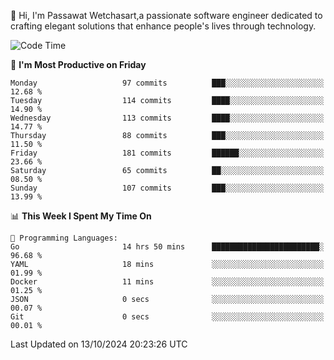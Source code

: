 
👋 Hi, I'm Passawat Wetchasart,a passionate software engineer dedicated to crafting elegant solutions that enhance people's lives through technology.


<!--START_SECTION:waka-->
![Code Time](http://img.shields.io/badge/Code%20Time-1%2C862%20hrs%2013%20mins-blue)

📅 **I'm Most Productive on Friday** 

```text
Monday                   97 commits          ███░░░░░░░░░░░░░░░░░░░░░░   12.68 % 
Tuesday                  114 commits         ████░░░░░░░░░░░░░░░░░░░░░   14.90 % 
Wednesday                113 commits         ████░░░░░░░░░░░░░░░░░░░░░   14.77 % 
Thursday                 88 commits          ███░░░░░░░░░░░░░░░░░░░░░░   11.50 % 
Friday                   181 commits         ██████░░░░░░░░░░░░░░░░░░░   23.66 % 
Saturday                 65 commits          ██░░░░░░░░░░░░░░░░░░░░░░░   08.50 % 
Sunday                   107 commits         ███░░░░░░░░░░░░░░░░░░░░░░   13.99 % 
```


📊 **This Week I Spent My Time On** 

```text
💬 Programming Languages: 
Go                       14 hrs 50 mins      ████████████████████████░   96.68 % 
YAML                     18 mins             ░░░░░░░░░░░░░░░░░░░░░░░░░   01.99 % 
Docker                   11 mins             ░░░░░░░░░░░░░░░░░░░░░░░░░   01.25 % 
JSON                     0 secs              ░░░░░░░░░░░░░░░░░░░░░░░░░   00.07 % 
Git                      0 secs              ░░░░░░░░░░░░░░░░░░░░░░░░░   00.01 % 
```


 Last Updated on 13/10/2024 20:23:26 UTC
<!--END_SECTION:waka-->

<!--
**markpassawat/markpassawat** is a ✨ _special_ ✨ repository because its `README.md` (this file) appears on your GitHub profile.

Here are some ideas to get you started:

- 🔭 I’m currently working on ...
- 🌱 I’m currently learning ...
- 👯 I’m looking to collaborate on ...
- 🤔 I’m looking for help with ...
- 💬 Ask me about ...
- 📫 How to reach me: ...
- 😄 Pronouns: He/Him
- ⚡ Fun fact: ...
-->
